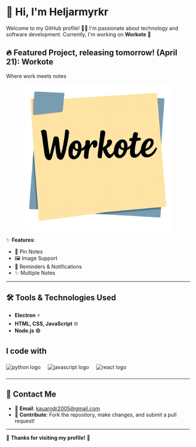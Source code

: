 # 👋 Hi, I'm Heljarmyrkr

Welcome to my GitHub profile! 👨‍💻 I'm passionate about technology and software development. Currently, I'm working on **Workote** 🚀

## 🔥 Featured Project, releasing tomorrow! (April 21): **Workote**
Where work meets notes

<p align="center">
  <img src="logo.png" alt="Imagem" width="400">
</p>

✨ **Features**:
- 📌 Pin Notes
- 🖼️ Image Support
- 🔔 Reminders & Notifications
- ✨ Multiple Notes

---

## 🛠️ Tools & Technologies Used

- **Electron** ⚡
- **HTML, CSS, JavaScript** 🌐 
- **Node.js** 🟢 

<h2 align="left">I code with</h2>

###

<div align="left">
  <img src="https://cdn.jsdelivr.net/gh/devicons/devicon/icons/python/python-original.svg" height="45" alt="python logo"  />
  <img width="12" />
  <img src="https://cdn.jsdelivr.net/gh/devicons/devicon/icons/javascript/javascript-original.svg" height="40" alt="javascript logo"  />
  <img width="12" />
  <img src="https://cdn.jsdelivr.net/gh/devicons/devicon/icons/react/react-original.svg" height="40" alt="react logo"  />
  <img width="12" />
</div>

###

---

## 📧 Contact Me
- 📧 **Email**: [kauarodr2005@gmail.com](mailto:kauarodr2005@gmail.com)
- 🤝 **Contribute**: Fork the repository, make changes, and submit a pull request!

---

🌟 **Thanks for visiting my profile!** 🌟
